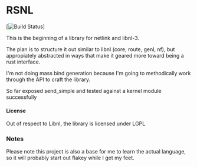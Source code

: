 # RSNL

[![Build Status](https://travis-ci.org/RAOF/rsnl.svg?branch=master)]

This is the beginning of a library for netlink and libnl-3.

The plan is to structure it out similar to libnl (core, route, genl, nf), but appropiately abstracted in ways that make it geared more toward being a rust interface.

I'm not doing mass bind generation because I'm going to methodically work through the API to craft the library.

So far exposed send_simple and tested against a kernel module successfully


#### License

Out of respect to Libnl, the library is licensed under LGPL


### Notes

Please note this project is also a base for me to learn the actual language, so it will probably start out flakey while I get my feet.
